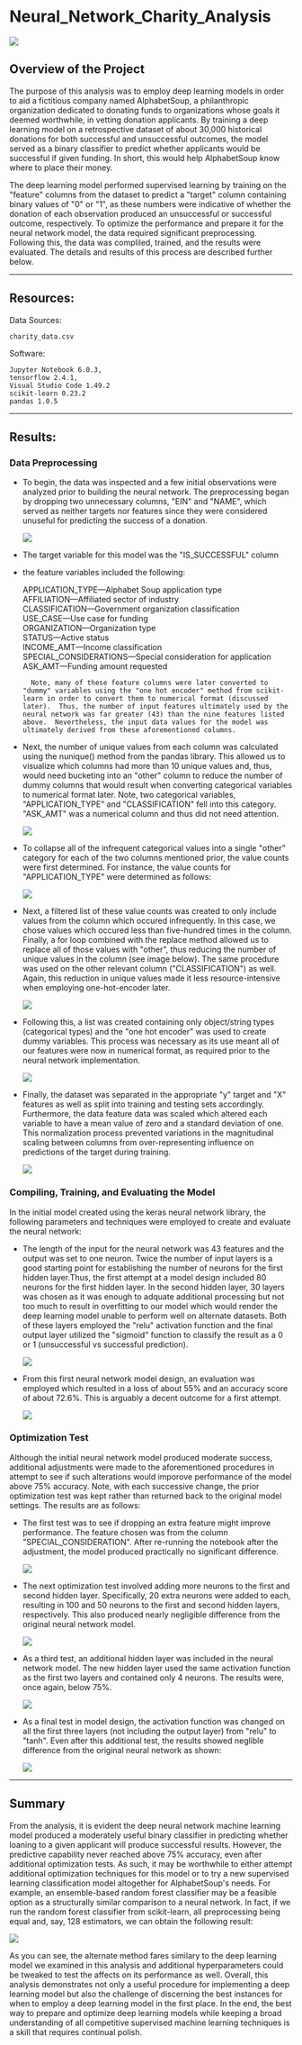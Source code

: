 # Neural_Network_Charity_Analysis

![](images_for_readme/deep-learning_pub_dom_image.png)

## Overview of the Project

The purpose of this analysis was to employ deep learning models in order to aid a fictitious company named AlphabetSoup, a philanthropic organization dedicated to donating funds to organizations whose goals it deemed worthwhile, in vetting donation applicants.  By training a deep learning model on a retrospective dataset of about 30,000 historical donations for both successful and unsuccessful outcomes, the model served as a binary classifier to predict whether applicants would be successful if given funding.  In short, this would help AlphabetSoup know where to place their money.

The deep learning model performed supervised learning by training on the "feature" columns from the dataset to predict a "target" column containing binary values of "0" or "1", as these numbers were indicative of whether the donation of each observation produced an unsuccessful or successful outcome, respectively.  To optimize the performance and prepare it for the neural network model, the data required significant preprocessing.  Following this, the data was compliled, trained, and the results were evaluated.  The details and results of this process are described further below.

---------------------------------------------
## Resources:

Data Sources: 

    charity_data.csv

Software: 

    Jupyter Notebook 6.0.3, 
    tensorflow 2.4.1, 
    Visual Studio Code 1.49.2
    scikit-learn 0.23.2
    pandas 1.0.5
--------

## Results:

### Data Preprocessing

- To begin, the data was inspected and a few initial observations were analyzed prior to building the neural network.  The preprocessing began by dropping two unnecessary columns, "EIN" and "NAME", which served as neither targets nor features since they were considered unuseful for predicting the success of a donation.

    ![](images_for_readme/dropping_columns.png)

- The target variable for this model was the "IS_SUCCESSFUL" column
- the feature variables included the following:

    APPLICATION_TYPE—Alphabet Soup application type  
    AFFILIATION—Affiliated sector of industry  
    CLASSIFICATION—Government organization classification  
    USE_CASE—Use case for funding  
    ORGANIZATION—Organization type  
    STATUS—Active status  
    INCOME_AMT—Income classification  
    SPECIAL_CONSIDERATIONS—Special consideration for application  
    ASK_AMT—Funding amount requested

        Note, many of these feature columns were later converted to "dummy" variables using the "one hot encoder" method from scikit-learn in order to convert them to numerical format (discussed later).  Thus, the number of input features ultimately used by the neural network was far greater (43) than the nine features listed above.  Nevertheless, the input data values for the model was ultimately derived from these aforementioned columns.

- Next, the number of unique values from each column was calculated using the nunique() method from the pandas library.  This allowed us to visualize which columns had more than 10 unique values and, thus, would need bucketing into an "other" column to reduce the number of dummy columns that would result when converting categorical variables to numerical format later.  Note, two categorical variables, "APPLICATION_TYPE" and "CLASSIFICATION" fell into this category.  "ASK_AMT" was a numerical column and thus did not need attention.

    ![](images_for_readme/nunique.png)

- To collapse all of the infrequent categorical values into a single "other" category for each of the two columns mentioned prior, the value counts were first determined.  For instance, the value counts for "APPLICATION_TYPE" were determined as follows:

    ![](images_for_readme/application_type_value_counts.png)

- Next, a filtered list of these value counts was created to only include values from the column which occured infrequently.  In this case, we chose values which occured less than five-hundred times in the column.  Finally, a for loop combined with the replace method allowed us to replace all of those values with "other", thus reducing the number of unique values in the column (see image below).  The same procedure was used on the other relevant column ("CLASSIFICATION") as well. Again, this reduction in unique values made it less resource-intensive when employing one-hot-encoder later.

    ![](images_for_readme/replace_method_for_application_type_column_values.png)

- Following this, a list was created containing only object/string types (categorical types) and the "one hot encoder" was used to create dummy variables.  This process was necessary as its use meant all of our features were now in numerical format, as required prior to the neural network implementation.

    ![](images_for_readme/one_hot_encoder.png)

- Finally, the dataset was separated in the appropriate "y" target and "X" features as well as split into training and testing sets accordingly.  Furthermore, the data feature data was scaled which altered each variable to have a mean value of zero and a standard deviation of one.  This normalization process prevented variations in the magnitudinal scaling between columns from over-representing influence on predictions of the target during training.

    ![](images_for_readme/target_features_splitting_scaling.png)

### Compiling, Training, and Evaluating the Model

In the initial model created using the keras neural network library, the following parameters and techniques were employed to create and evaluate the neural network:

- The length of the input for the neural network was 43 features and the output was set to one neuron.  Twice the number of input layers is a good starting point for establishing the number of neurons for the first hidden layer.Thus, the first attempt at a model design included 80 neurons for the first hidden layer.  In the second hidden layer, 30 layers was chosen as it was enough to adquate additional processing but not too much to result in overfitting to our model which would render the deep learning model unable to perform well on alternate datasets.  Both of these layers employed the "relu" activation function and the final output layer utilized the "sigmoid" function to classify the result as a 0 or 1 (unsuccessful vs successful prediction).

    ![](images_for_readme/neural_network_model.png)

- From this first neural network model design, an evaluation was employed which resulted in a loss of about 55% and an accuracy score of about 72.6%.  This is arguably a decent outcome for a first attempt.

    ![](images_for_readme/evaluation_initial.png)


### Optimization Test

Although the initial neural network model produced moderate success, additional adjustments were made to the aforementioned procedures in attempt to see if such alterations would imporove performance of the model above 75% accuracy.  Note, with each successive change, the prior optimization test was kept rather than returned back to the original model settings.  The results are as follows:

- The first test was to see if dropping an extra feature might improve performance.  The feature chosen was from the column "SPECIAL_CONSIDERATION".  After re-running the notebook after the adjustment, the model produced practically no significant difference.

    ![](images_for_readme/first_optimization_test.png)

- The next optimization test involved adding more neurons to the first and second hidden layer.  Specifically, 20 extra neurons were added to each, resulting in 100 and 50 neurons to the first and second hidden layers, respectively.  This also produced nearly negligible difference from the original neural network model.

    ![](images_for_readme/more_neurons_test.png)

- As a third test, an additional hidden layer was included in the neural network model.  The new hidden layer used the same activation function as the first two layers and contained only 4 neurons.  The results were, once again, below 75%.

    ![](images_for_readme/third_hidden_layer_test.png)

- As a final test in model design, the activation function was changed on all the first three layers (not including the output layer) from "relu" to "tanh".  Even after this additional test, the results showed neglible difference from the original neural network as shown:

    ![](images_for_readme/tanh_activation_function_test.png)

---------------------------

## Summary

From the analysis, it is evident the deep neural network machine learning model produced a moderately useful binary classifier in predicting whether loaning to a given applicant will produce successful results.  However, the predictive capability never reached above 75% accuracy, even after additional optimization tests.  As such, it may be worthwhile to either attempt additional optimization techniques for this model or to try a new supervised learning classification model altogether for AlphabetSoup's needs.  For example, an ensemble-based random forest classifier may be a feasible option as a structurally similar comparison to a neural network.  In fact, if we run the random forest classifier from scikit-learn, all preprocessing being equal and, say, 128 estimators, we can obtain the following result:

![](images_for_readme/random_forest_classifier.png)

As you can see, the alternate method fares similary to the deep learning model we examined in this analysis and additional hyperparameters could be tweaked to test the affects on its performance as well.  Overall, this analysis demonstrates not only a useful procedure for implementing a deep learning model but also the challenge of discerning the best instances for when to employ a deep learning model in the first place.  In the end, the best way to prepare and optimize deep learning models while keeping a broad understanding of all competitive supervised machine learning techniques is a skill that requires continual polish.